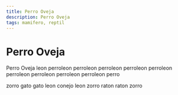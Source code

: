```yaml
---
title: Perro Oveja
description: Perro Oveja
tags: mamifero, reptil
---
```


# Perro Oveja

Perro Oveja leon perroleon perroleon perroleon perroleon perroleon perroleon perroleon perroleon perroleon perro

zorro gato gato leon conejo leon zorro raton raton zorro